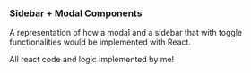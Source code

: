 ### Sidebar + Modal Components

A representation of how a modal and a sidebar that with toggle functionalities would be implemented with React.

All react code and logic implemented by me!
